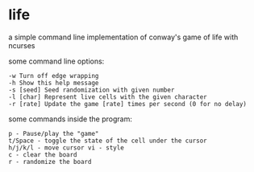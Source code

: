 life
====

a simple command line implementation of conway's game of life with ncurses

some command line options:

    -w Turn off edge wrapping
    -h Show this help message
    -s [seed] Seed randomization with given number
    -l [char] Represent live cells with the given character
    -r [rate] Update the game [rate] times per second (0 for no delay)

some commands inside the program:

    p - Pause/play the "game"
    t/Space - toggle the state of the cell under the cursor
    h/j/k/l - move cursor vi - style
    c - clear the board
    r - randomize the board
